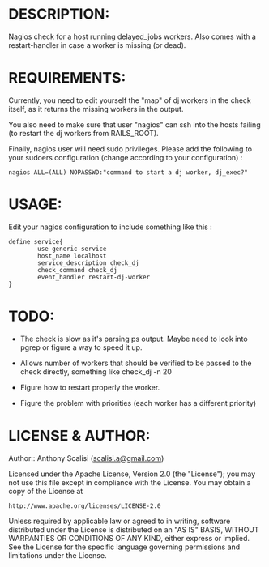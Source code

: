 # DESCRIPTION:

Nagios check for a host running delayed_jobs workers. Also comes with a restart-handler in case a worker is missing (or dead).

# REQUIREMENTS:

Currently, you need to edit yourself the "map" of dj workers in the check itself, as it returns the missing workers in the output.  

You also need to make sure that user "nagios" can ssh into the hosts failing (to restart the dj workers from RAILS_ROOT).

Finally, nagios user will need sudo privileges. Please add the following to your sudoers configuration (change according to your configuration) :

	nagios ALL=(ALL) NOPASSWD:"command to start a dj worker, dj_exec?"

# USAGE:

Edit your nagios configuration to include something like this :

	define service{
        	use generic-service
	        host_name localhost
	        service_description check_dj
	       	check_command check_dj
       		event_handler restart-dj-worker
	}

# TODO:

- The check is slow as it's parsing ps output. Maybe need to look into pgrep or figure a way to speed it up.

- Allows number of workers that should be verified to be passed to the check directly, something like check_dj -n 20

- Figure how to restart properly the worker.

- Figure the problem with priorities (each worker has a different priority)

# LICENSE & AUTHOR:

Author:: Anthony Scalisi (scalisi.a@gmail.com)

Licensed under the Apache License, Version 2.0 (the "License"); you may not use this file except in compliance with the License. You may obtain a copy of the License at

	http://www.apache.org/licenses/LICENSE-2.0

Unless required by applicable law or agreed to in writing, software distributed under the License is distributed on an "AS IS" BASIS, WITHOUT WARRANTIES OR CONDITIONS OF ANY KIND, either express or implied. See the License for the specific language governing permissions and limitations under the License.